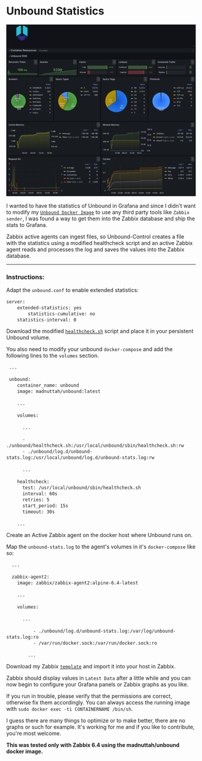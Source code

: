 # Unbound Statistics

<p align="center">
    <img src="https://github.com/madnuttah/unbound-docker-stats/blob/main/unbound-stats/screenshots/Screenshot.png" alt="Logo">
</p>

I wanted to have the statistics of Unbound in Grafana and since I didn't want to modify my [`Unbound Docker Image`](https://github.com/madnuttah/unbound-docker) to use any third party tools like `Zabbix sender`, I was found a way to get them into the Zabbix database and ship the stats to Grafana. 

Zabbix active agents can ingest files, so Unbound-Control creates a file with the statistics using a modified healthcheck script and an active Zabbix agent reads and processes the log and saves the values into the Zabbix database. 

***

### Instructions:

Adapt the `unbound.conf` to enable extended statistics:

```
server:	
	extended-statistics: yes
        statistics-cumulative: no
	statistics-interval: 0	
```

Download the modified [`healthcheck.sh`](https://github.com/madnuttah/unbound-docker-stats/blob/main/unbound-stats/healthcheck.sh) script and place it in your persistent Unbound volume.

You also need to modify your unbound `docker-compose` and add the following lines to the `volumes` section. 

```
 ...
 
 unbound:
    container_name: unbound
    image: madnuttah/unbound:latest

    ...

    volumes:
    
      ...

      - ./unbound/healthcheck.sh:/usr/local/unbound/sbin/healthcheck.sh:rw
      - ./unbound/log.d/unbound-stats.log:/usr/local/unbound/log.d/unbound-stats.log:rw

      ...
    
    healthcheck:
      test: /usr/local/unbound/sbin/healthcheck.sh
      interval: 60s
      retries: 5
      start_period: 15s
      timeout: 30s  
      
    ...
```

Create an Active Zabbix agent on the docker host where Unbound runs on.

Map the `unbound-stats.log` to the agent's volumes in it's `docker-compose` like so:

```
  ...
  
  zabbix-agent2:
    image: zabbix/zabbix-agent2:alpine-6.4-latest
    
	...
    
	volumes:
      
	  ...
	  
          - ./unbound/log.d/unbound-stats.log:/var/log/unbound-stats.log:ro
          - /var/run/docker.sock:/var/run/docker.sock:ro
	  
        ...
```

Download my Zabbix [`template`](https://raw.githubusercontent.com/madnuttah/unbound-docker-stats/main/unbound-stats/Zabbix%20Template%20Unbound%20Statistics.json) and import it into your host in Zabbix.

Zabbix should display values in `Latest Data` after a little while and you can now begin to configure your Grafana panels or Zabbix graphs as you like.

If you run in trouble, please verify that the permissions are correct, otherwise fix them accordingly. You can always access the running image with `sudo docker exec -ti CONTAINERNAME /bin/sh`.

I guess there are many things to optimize or to make better, there are no graphs or such for example. It's working for me and if you like to contribute, you're most welcome.

**This was tested only with Zabbix 6.4 using the madnuttah/unbound docker image.**

